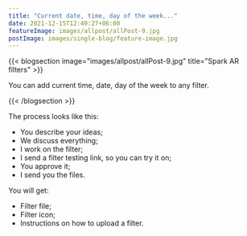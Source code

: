 ```yaml
---
title: "Current date, time, day of the week..."
date: 2021-12-15T12:49:27+06:00
featureImage: images/allpost/allPost-9.jpg
postImage: images/single-blog/feature-image.jpg
---
```


{{< blogsection image="images/allpost/allPost-9.jpg" title="Spark AR filters" >}}

You can add current time, date, day of the week to any filter.

{{< /blogsection >}}


The process looks like this: 

- You describe your ideas;
- We discuss everything;
- I work on the filter;
- I send a filter testing link, so you can try it on;
- You approve it;
- I send you the files.


You will get:

- Filter file;
- Filter icon;
- Instructions on how to upload a filter.
